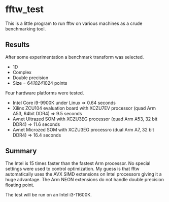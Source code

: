 # fftw_test
This is a little program to run fftw on various machines as a crude benchmarking tool.

## Results
After some experimentation a benchmark transform was selected.
* 1D
* Complex
* Double precision
* Size = 64*1024*1024 points

Four hardware platforms were tested.
* Intel Core i9-9900K under Linux => 0.64 seconds
* Xilinx ZCU104 evaluation board with XCZU7EV processor (quad Arm A53, 64bit DDR4) => 9.5 seconds
* Avnet Ultrazed SOM with XCZU3EG processor (quad Arm A53, 32 bit DDR4) => 11.6 seconds
* Avnet Microzed SOM with XCZU3EG processro (dual Arm A7, 32 bit DDR4) => 16.4 seconds

## Summary
The Intel is 15 times faster than the fastest Arm processor. No special settings were used to control optimization. My guess is that fftw automatically uses the AVX SIMD extensions on Intel processors giving it a huge advantage. The Arm NEON extensions do not handle double precision floating point.

The test will be run on an Intel i3-11600K.
